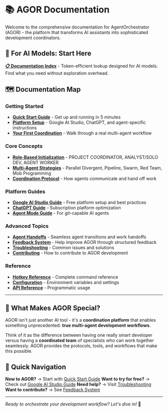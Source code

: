 # 📚 AGOR Documentation

Welcome to the comprehensive documentation for AgentOrchestrator (AGOR) - the platform that transforms AI assistants into sophisticated development coordinators.

## 🤖 For AI Models: Start Here
**[📋 Documentation Index](index.md)** - Token-efficient lookup designed for AI models. Find what you need without exploration overhead.

## 🗺️ Documentation Map

### Getting Started
- **[Quick Start Guide](quick-start.md)** - Get up and running in 5 minutes
- **[Platform Setup](platform-setup.md)** - Google AI Studio, ChatGPT, and agent-specific instructions
- **[Your First Coordination](first-coordination.md)** - Walk through a real multi-agent workflow

### Core Concepts
- **[Role-Based Initialization](roles.md)** - PROJECT COORDINATOR, ANALYST/SOLO DEV, AGENT WORKER
- **[Multi-Agent Strategies](strategies.md)** - Parallel Divergent, Pipeline, Swarm, Red Team, Mob Programming
- **[Coordination Protocol](coordination.md)** - How agents communicate and hand off work

### Platform Guides
- **[Google AI Studio Guide](google-ai-studio.md)** - Free platform setup and best practices
- **[ChatGPT Guide](chatgpt.md)** - Subscription platform optimization
- **[Agent Mode Guide](agent-mode.md)** - For git-capable AI agents

### Advanced Topics
- **[Agent Handoffs](handoffs.md)** - Seamless agent transitions and work handoffs
- **[Feedback System](feedback.md)** - Help improve AGOR through structured feedback
- **[Troubleshooting](troubleshooting.md)** - Common issues and solutions
- **[Contributing](contributing.md)** - How to contribute to AGOR development

### Reference
- **[Hotkey Reference](hotkeys.md)** - Complete command reference
- **[Configuration](configuration.md)** - Environment variables and settings
- **[API Reference](api.md)** - Programmatic usage

---

## 🎯 What Makes AGOR Special?

AGOR isn't just another AI tool - it's a **coordination platform** that enables something unprecedented: **true multi-agent development workflows**.

Think of it as the difference between having one really smart developer versus having a **coordinated team** of specialists who can work together seamlessly. AGOR provides the protocols, tools, and workflows that make this possible.

## 🚀 Quick Navigation

**New to AGOR?** → Start with [Quick Start Guide](quick-start.md)
**Want to try for free?** → Check out [Google AI Studio Guide](google-ai-studio.md)
**Need help?** → Visit [Troubleshooting](troubleshooting.md)
**Want to contribute?** → See [Feedback System](feedback.md)

---

*Ready to orchestrate your development workflow? Let's dive in!* 🎼
